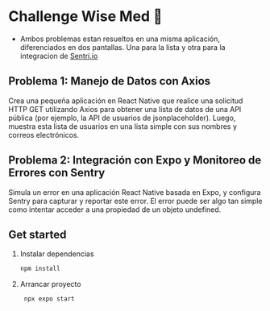 # Challenge Wise Med 👋

- Ambos problemas estan resueltos en una misma aplicación, diferenciados en dos pantallas. Una para la lista y otra para la integracion de [Sentri.io](http://sentry.io)

## Problema 1: Manejo de Datos con Axios

Crea una pequeña aplicación en React Native que realice una solicitud HTTP GET utilizando Axios para obtener una lista de datos de una API pública (por ejemplo, la API de usuarios de jsonplaceholder). Luego, muestra esta lista de usuarios en una lista simple con sus nombres y correos electrónicos.

## Problema 2: Integración con Expo y Monitoreo de Errores con Sentry

Simula un error en una aplicación React Native basada en Expo, y configura Sentry para capturar y reportar este error. El error puede ser algo tan simple como intentar acceder a una propiedad de un objeto undefined.

## Get started

1. Instalar dependencias

   ```bash
   npm install
   ```

2. Arrancar proyecto

   ```bash
    npx expo start
   ```

